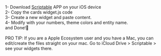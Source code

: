 1- Download <a href="https://apps.apple.com/es/app/scriptable/id1405459188">Scriptable</a> APP on your iOS device <br>
2- Copy the cards widget.js code  <br>
3- Create a new widget and paste content.  <br>
4- Modify with your numbers, theme colors and entity name. <br>
and Done!🤩 <br>
 <br>
PRO TIP: If you are a Apple Ecosystem user and you have a Mac, you can edit/create the files straight on your mac. Go to iCloud Drive > Scriptable > see your widgets there.
